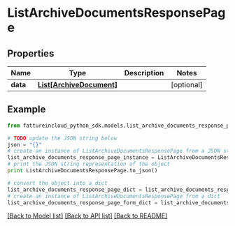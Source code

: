 # ListArchiveDocumentsResponsePage


## Properties

Name | Type | Description | Notes
------------ | ------------- | ------------- | -------------
**data** | [**List[ArchiveDocument]**](ArchiveDocument.md) |  | [optional] 

## Example

```python
from fattureincloud_python_sdk.models.list_archive_documents_response_page import ListArchiveDocumentsResponsePage

# TODO update the JSON string below
json = "{}"
# create an instance of ListArchiveDocumentsResponsePage from a JSON string
list_archive_documents_response_page_instance = ListArchiveDocumentsResponsePage.from_json(json)
# print the JSON string representation of the object
print ListArchiveDocumentsResponsePage.to_json()

# convert the object into a dict
list_archive_documents_response_page_dict = list_archive_documents_response_page_instance.to_dict()
# create an instance of ListArchiveDocumentsResponsePage from a dict
list_archive_documents_response_page_form_dict = list_archive_documents_response_page.from_dict(list_archive_documents_response_page_dict)
```
[[Back to Model list]](../README.md#documentation-for-models) [[Back to API list]](../README.md#documentation-for-api-endpoints) [[Back to README]](../README.md)


